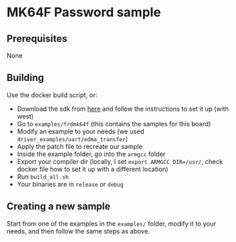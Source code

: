 # MK64F Password sample
## Prerequisites
None

## Building
Use the docker build script, or:
- Download the sdk from [here](https://github.com/nxp-mcuxpresso/mcux-sdk) and follow the instructions to set it up (with west)
- Go to `examples/frdmk64f` (this contains the samples for this board)
- Modify an example to your needs (we used `driver_examples/uart/edma_transfer`)
- Apply the patch file to recreate our sample
- Inside the example folder, go into the `armgcc` folder
- Export your compiler dir (locally, I set `export ARMGCC_DIR=/usr/`, check docker file how to set it up with a different location)
- Run `build_all.sh`
- Your binaries are in `release` or `debug`

## Creating a new sample
Start from one of the examples in the `examples/` folder, modify it to your needs, and then follow the same steps as above.
